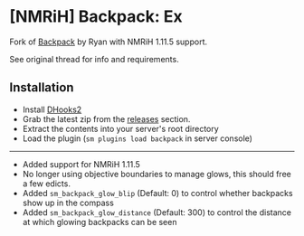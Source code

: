 # [NMRiH] Backpack: Ex
Fork of [Backpack](https://forums.alliedmods.net/showthread.php?t=308217) by Ryan with NMRiH 1.11.5 support.

See original thread for info and requirements.

## Installation
- Install [DHooks2](https://github.com/peace-maker/DHooks2)
- Grab the latest zip from the [releases](https://github.com/dysphie/nmrih-backpack-ex/releases) section.
- Extract the contents into your server's root directory
- Load the plugin (`sm plugins load backpack` in server console)

 <hr />
 
- Added support for NMRiH 1.11.5
- No longer using objective boundaries to manage glows, this should free a few edicts.
- Added `sm_backpack_glow_blip` (Default: 0) to control whether backpacks show up in the compass
- Added `sm_backpack_glow_distance` (Default: 300) to control the distance at which glowing backpacks can be seen
